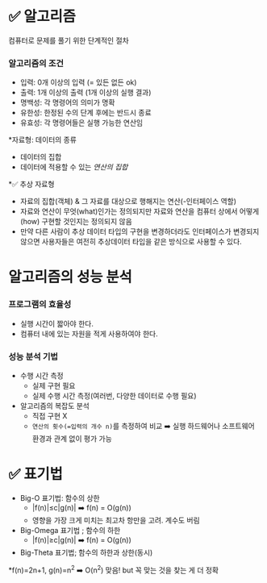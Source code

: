 # ✅ 알고리즘
컴퓨터로 문제를 풀기 위한 단계적인 절차

### 알고리즘의 조건
- 입력: 0개 이상의 입력 (= 있든 없든 ok)
- 출력: 1개 이상의 출력 (1개 이상의 실행 결과)
- 명백성: 각 명령어의 의미가 명확
- 유한성: 한정된 수의 단계 후에는 반드시 종료
- 유효성: 각 명령어들은 실행 가능한 연산임

*자료형: 데이터의 종류
- 데이터의 집합
- 데이터에 적용할 수 있는 _연산의 집합_

*✅ 추상 자료형
- 자료의 집합(객체) & 그 자료를 대상으로 행해지는 연산(-인터페이스 역할)
- 자료와 연산이 무엇(what)인가는 정의되지만 자료와 연산을 컴퓨터 상에서 어떻게(how) 구현할 것인지는 정의되지 않음
- 만약 다른 사람이 추상 데이터 타입의 구현을 변경하더라도 인터페이스가 변경되지 않으면 사용자들은 여전히 추상데이터 타입을 같은 방식으로 사용할 수 있다.

# 알고리즘의 성능 분석
### 프로그램의 효율성
- 실행 시간이 짧아야 한다.
- 컴퓨터 내에 있는 자원을 적게 사용하여야 한다.

### 성능 분석 기법
- 수행 시간 측정
  - 실제 구현 필요
  - 실제 수행 시간 측정(여러번, 다양한 데이터로 수행 필요)
- 알고리즘의 복잡도 분석
  - 직접 구현 X
  - `연산의 횟수(=입력의 개수 n)`를 측정하여 비교 ➡️ 실행 하드웨어나 소프트웨어 환경과 관계 없이 평가 가능

# ✅ 표기법
- Big-O 표기법: 함수의 상한
  - |f(n)|≤c|g(n)| ➡️ f(n) = O(g(n))
  - 영향을 가장 크게 미치는 최고차 항만을 고려. 계수도 버림
- Big-Omega 표기법 ; 함수의 하한
  - |f(n)|≥c|g(n)| ➡️ f(n) = O(g(n))
- Big-Theta 표기법; 함수의 하한과 상한(동시)

*f(n)=2n+1, g(n)=n<sup>2</sup> ➡️ O(n<sup>2</sup>) 맞음! but 꼭 맞는 것을 찾는 게 더 정확
